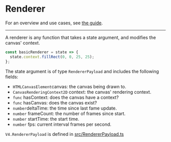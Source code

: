 # Renderer

For an overview and use cases, see [the guide](/guide/renderers.md).
<hr>

A renderer is any function that takes a state argument, and modifies the canvas' context.

```javascript
const basicRenderer = state => {
  state.context.fillRect(0, 0, 25, 25);
};
```

The state argument is of type `RendererPayload` and includes the following fields:

- `HTMLCanvasElement`canvas: the canvas being drawn to.
- `CanvasRenderingContext2D` context: the canvas' rendering context.
- `func` hasContext: does the canvas have a context?
- `func` hasCanvas: does the canvas exist?
- `number`deltaTime: the time since last fame update.
- `number` frameCount: the number of frames since start.
- `number` startTime: the start time.
- `number` fps: current interval frames per second.

`V4.RendererPayload` is defined in [src/RendererPayload.ts](https://github.com/rainflame/V4.js/blob/master/src/RendererPayload.ts)
